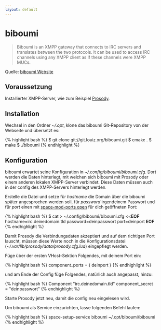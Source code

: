 ```yaml
---
layout: default
---
```

# biboumi

> Biboumi is an XMPP gateway that connects to IRC servers and translates between the two protocols. It can be used to access IRC channels using any XMPP client as if these channels were XMPP MUCs.

Quelle: [biboumi Website](http://biboumi.louiz.org/)

## Voraussetzung
Installierter XMPP-Server, wie zum Beispiel [Prosody](/Anleitungen/Prosody).

## Installation
Wechsel in den Ordner *~/.opt*, klone das biboumi Git-Repository von der Webseite und übersetzt es:

{% highlight bash %}
$ git clone git://git.louiz.org/biboumi.git
$ cmake .
$ make
$ ./biboumi
{% endhighlight %}

## Konfiguration
biboumi erwartet seine Konfiguration in *~/.config/biboumi/biboumi.cfg*.
Dort werden die Daten hinterlegt, mit welchen sich biboumi mit Prosody oder einem anderen lokalen XMPP-Server verbindet. Diese Daten müssen auch in der config des XMPP-Servers hinterlegt werden.

Erstelle die Datei und setze für *hostname* die Domain über die biboumi später angesprochen werden soll, für *password* irgendeinem Passwort und für *port* einen mit [space-mod-ports open](/Skripte/space-mod-ports#open) für dich geöffneten Port:

{% highlight bash %}
$ cat > ~/.config/biboumi/biboumi.cfg <<__EOF__
hostname=irc.deinedomain.tld
password=deinpasswort
port=deinport
__EOF__
{% endhighlight %}

Damit Prosody die Verbindungsdaten akzeptiert und auf dem richtigen Port lauscht, müssen diese Werte noch in die Konfigurationsdatei (*~/.var/lib/prosody/data/prosody.cfg.lua*) eingepflegt werden.

Füge über der ersten VHost-Sektion Folgendes, mit deinem Port ein:

{% highlight bash %}
component_ports = { deinport }
{% endhighlight %}

und am Ende der Config füge Folgendes, natürlich auch angepasst, hinzu:

{% highlight bash %}
Component "irc.deinedomain.tld"
         component_secret = "deinpasswort"
{% endhighlight %}

Starte Prosody jetzt neu, damit die config neu eingelesen wird.

Um biboumi als Service einzurichten, lasse folgenden Befehl laufen:

{% highlight bash %}
space-setup-service biboumi ~/.opt/biboumi/biboumi
{% endhighlight %}
